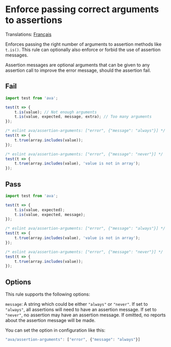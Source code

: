 # Enforce passing correct arguments to assertions

Translations: [Français](https://github.com/avajs/ava-docs/blob/master/fr_FR/related/eslint-plugin-ava/docs/rules/assertion-arguments.md)

Enforces passing the right number of arguments to assertion methods like `t.is()`. This rule can optionally also enforce or forbid the use of assertion messages.

Assertion messages are optional arguments that can be given to any assertion call to improve the error message, should the assertion fail.

## Fail

```js
import test from 'ava';

test(t => {
	t.is(value); // Not enough arguments
	t.is(value, expected, message, extra); // Too many arguments
});

/* eslint ava/assertion-arguments: ["error", {"message": "always"}] */
test(t => {
	t.true(array.includes(value));
});

/* eslint ava/assertion-arguments: ["error", {"message": "never"}] */
test(t => {
	t.true(array.includes(value), 'value is not in array');
});
```


## Pass

```js
import test from 'ava';

test(t => {
	t.is(value, expected);
	t.is(value, expected, message);
});

/* eslint ava/assertion-arguments: ["error", {"message": "always"}] */
test(t => {
	t.true(array.includes(value), 'value is not in array');
});

/* eslint ava/assertion-arguments: ["error", {"message": "never"}] */
test(t => {
	t.true(array.includes(value));
});
```


## Options

This rule supports the following options:

`message`: A string which could be either `"always"` or `"never"`. If set to `"always"`, all assertions will need to have an assertion message. If set to `"never"`, no assertion may have an assertion message. If omitted, no reports about the assertion message will be made.

You can set the option in configuration like this:

```js
"ava/assertion-arguments": ["error", {"message": "always"}]
```
